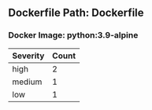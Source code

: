 ## Dockerfile Path: Dockerfile

### Docker Image: python:3.9-alpine
| Severity | Count |
|----------|-------|
| high | 2 |
| medium | 1 |
| low | 1 |